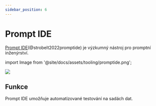```yaml
---
sidebar_position: 6
---
```


# Prompt IDE 

[Prompt IDE](https://prompt.vizhub.ai)(@strobelt2022promptide) je výzkumný nástroj pro promptní inženýrství.


import Image from '@site/docs/assets/tooling/promptide.png';

<div style={{textAlign: 'center'}}>
  <img src={Image} style={{width: "750px"}} />
</div>

## Funkce

Prompt IDE umožňuje automatizované testování na sadách dat.